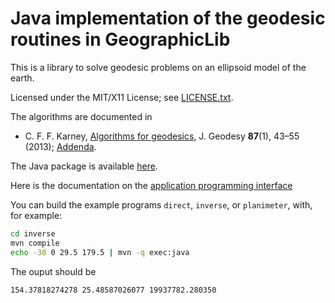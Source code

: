 # Java implementation of the geodesic routines in GeographicLib

This is a library to solve geodesic problems on an ellipsoid model of
the earth.

Licensed under the MIT/X11 License; see
[LICENSE.txt](https://geographiclib.sourceforge.io/LICENSE.txt).

The algorithms are documented in

* C. F. F. Karney,
  [Algorithms for geodesics](https://doi.org/10.1007/s00190-012-0578-z),
  J. Geodesy **87**(1), 43–55 (2013);
  [Addenda](https://geographiclib.sourceforge.io/miscgeod-addenda.html).

The Java package is available
[here](https://search.maven.org/artifact/net.sf.geographiclib/GeographicLib-Java).

Here is the documentation on the
[application programming interface](https://geographiclib.sourceforge.io/Java/doc/)

You can build the example programs `direct`, `inverse`, or
`planimeter`, with, for example:
```sh
cd inverse
mvn compile
echo -30 0 29.5 179.5 | mvn -q exec:java
```
The ouput should be
```
154.37818274278 25.48587026077 19937782.280350
```
